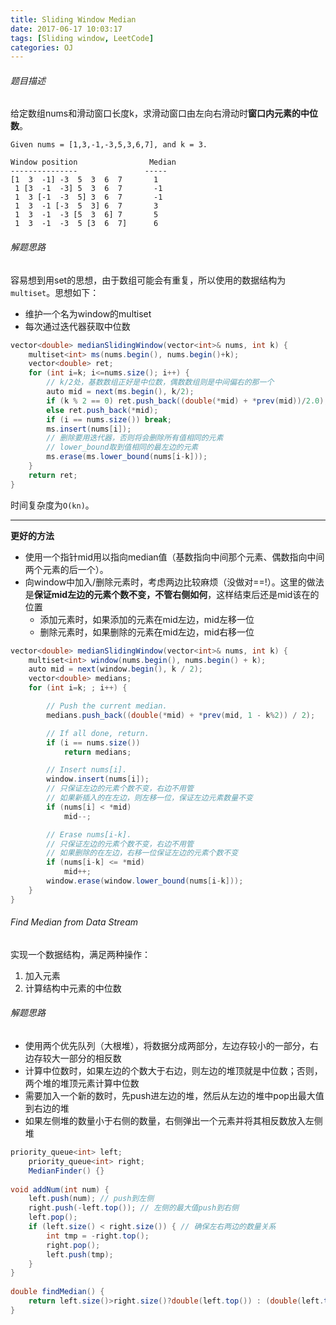 ```yaml
---
title: Sliding Window Median
date: 2017-06-17 10:03:17
tags: [Sliding window, LeetCode]
categories: OJ
---
```


###### 题目描述
给定数组nums和滑动窗口长度k，求滑动窗口由左向右滑动时**窗口内元素的中位数**。

	Given nums = [1,3,-1,-3,5,3,6,7], and k = 3.

	Window position                Median
	---------------               -----
	[1  3  -1] -3  5  3  6  7       1
	 1 [3  -1  -3] 5  3  6  7       -1
	 1  3 [-1  -3  5] 3  6  7       -1
	 1  3  -1 [-3  5  3] 6  7       3
	 1  3  -1  -3 [5  3  6] 7       5
	 1  3  -1  -3  5 [3  6  7]      6

###### 解题思路
容易想到用set的思想，由于数组可能会有重复，所以使用的数据结构为`multiset`。思想如下：
- 维护一个名为window的multiset
- 每次通过迭代器获取中位数

```java
vector<double> medianSlidingWindow(vector<int>& nums, int k) {
	multiset<int> ms(nums.begin(), nums.begin()+k);
	vector<double> ret;
	for (int i=k; i<=nums.size(); i++) {
	    // k/2处，基数数组正好是中位数，偶数数组则是中间偏右的那一个
	    auto mid = next(ms.begin(), k/2);
		if (k % 2 == 0) ret.push_back((double(*mid) + *prev(mid))/2.0);
		else ret.push_back(*mid);
		if (i == nums.size()) break;
		ms.insert(nums[i]);
		// 删除要用迭代器，否则将会删除所有值相同的元素
		// lower_bound取到值相同的最左边的元素
		ms.erase(ms.lower_bound(nums[i-k]));
	}
	return ret;
}
```
时间复杂度为`O(kn)`。

---

**更好的方法**
- 使用一个指针mid用以指向median值（基数指向中间那个元素、偶数指向中间两个元素的后一个）。
- 向window中加入/删除元素时，考虑两边比较麻烦（没做对==!）。这里的做法是**保证mid左边的元素个数不变，不管右侧如何**，这样结束后还是mid该在的位置
	- 添加元素时，如果添加的元素在mid左边，mid左移一位
	- 删除元素时，如果删除的元素在mid左边，mid右移一位


```java
vector<double> medianSlidingWindow(vector<int>& nums, int k) {
    multiset<int> window(nums.begin(), nums.begin() + k);
    auto mid = next(window.begin(), k / 2);
    vector<double> medians;
    for (int i=k; ; i++) {

        // Push the current median.
        medians.push_back((double(*mid) + *prev(mid, 1 - k%2)) / 2);

        // If all done, return.
        if (i == nums.size())
            return medians;

        // Insert nums[i].
        window.insert(nums[i]);
		// 只保证左边的元素个数不变，右边不用管
		// 如果新插入的在左边，则左移一位，保证左边元素数量不变
        if (nums[i] < *mid)
            mid--;

        // Erase nums[i-k].
		// 只保证左边的元素个数不变，右边不用管
		// 如果删除的在左边，右移一位保证左边的元素个数不变
        if (nums[i-k] <= *mid)
            mid++;
        window.erase(window.lower_bound(nums[i-k]));
    }
}
```

###### Find Median from Data Stream
实现一个数据结构，满足两种操作：
1. 加入元素
2. 计算结构中元素的中位数

###### 解题思路
- 使用两个优先队列（大根堆），将数据分成两部分，左边存较小的一部分，右边存较大一部分的相反数
- 计算中位数时，如果左边的个数大于右边，则左边的堆顶就是中位数；否则，两个堆的堆顶元素计算中位数
- 需要加入一个新的数时，先push进左边的堆，然后从左边的堆中pop出最大值到右边的堆
- 如果左侧堆的数量小于右侧的数量，右侧弹出一个元素并将其相反数放入左侧堆

```java
priority_queue<int> left;
    priority_queue<int> right;
    MedianFinder() {}
    
void addNum(int num) {
	left.push(num); // push到左侧
    right.push(-left.top()); // 左侧的最大值push到右侧
    left.pop();
    if (left.size() < right.size()) { // 确保左右两边的数量关系
        int tmp = -right.top();
        right.pop();
        left.push(tmp);
    }
}
    
double findMedian() {
    return left.size()>right.size()?double(left.top()) : (double(left.top())-right.top())/2;
}
```

